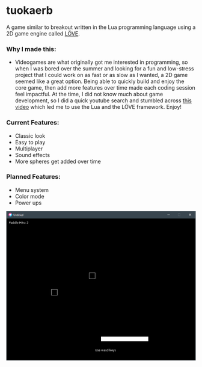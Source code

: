 # tuokaerb
A game similar to breakout written in the Lua programming language using a 2D game engine called [LÖVE](http://love2d.org).

### Why I made this:
  * Videogames are what originally got me interested in programming, so when I was bored over the summer and looking for a fun and low-stress project that I could work on as fast or as slow as I wanted, a 2D game seemed like a great option. Being able to quickly build and enjoy the core game, then add more features over time made each coding session feel impactful. At the time, I did not know much about game development, so I did a quick youtube search and stumbled across [this video](https://www.youtube.com/watch?v=3k4CMAaNCuk&t=609s) which led me to use the Lua and the LÖVE framework. Enjoy!  
### Current Features:

  * Classic look
  * Easy to play
  * Multiplayer
  * Sound effects
  * More spheres get added over time
  
### Planned Features:

  * Menu system
  * Color mode
  * Power ups
  
![Image](screenshot.PNG)
